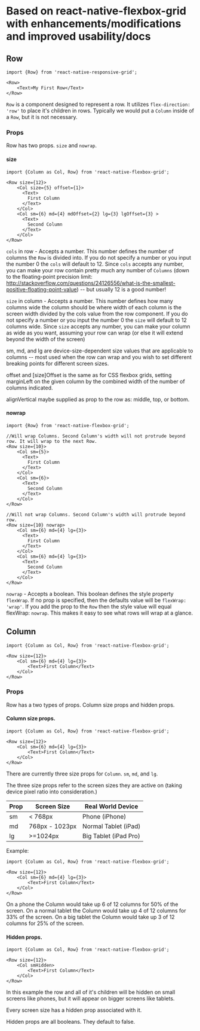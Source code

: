
# Based on react-native-flexbox-grid with enhancements/modifications and improved usability/docs

## Row

```
import {Row} from 'react-native-responsive-grid';

<Row>
    <Text>My First Row</Text>
</Row>
```

`Row` is a component designed to represent a row. It utilizes `flex-direction: 'row'` to place it's children in rows. Typically we would put a `Column` inside of a `Row`, but it is not necessary. 

### Props

Row has two props. `size` and `nowrap`.

#### size

```
import {Column as Col, Row} from 'react-native-flexbox-grid';

<Row size={12}>
    <Col size={5} offset={1}>
      <Text>
        First Column
      </Text>
    </Col>
    <Col sm={6} md={4} mdOffset={2} lg={3} lgOffset={3} >
      <Text>
        Second Column
      </Text>
    </Col>
</Row>
```

`cols` in row - Accepts a number. This number defines the number of columns the `Row` is divided into. If you do not specify a number or you input the number 0 the `cols` will default to 12. Since `cols` accepts any number, you can make your row contain pretty much any number of `Columns` (down to the floating-point precision limit: http://stackoverflow.com/questions/24126556/what-is-the-smallest-positive-floating-point-value) -- but usually 12 is a good number!

`size` in column - Accepts a number. This number defines how many columns wide the column should be where width of each column is the screen width divided by the cols value from the row component. If you do not specify a number or you input the number 0 the `size` will default to 12 columns wide. Since `size` accepts any number, you can make your column as wide as you want, assuming your row can wrap (or else it will extend beyond the width of the screen)

sm, md, and lg are device-size-dependent size values that are applicable to columns -- most used when the row can wrap and you wish to set different breaking points for different screen sizes.

offset and [size]Offset is the same as for CSS flexbox grids, setting marginLeft on the given column by the combined width of the number of columns indicated. 

alignVertical maybe supplied as prop to the row as: middle, top, or bottom.

#### nowrap

```
import {Row} from 'react-native-flexbox-grid';

//Will wrap Columns. Second Column's width will not protrude beyond row. It will wrap to the next Row.
<Row size={10}>
    <Col sm={5}>
      <Text>
        First Column
      </Text>
    </Col>
    <Col sm={6}>
      <Text>
        Second Column
      </Text>
    </Col>
</Row>

//Will not wrap Columns. Second Column's width will protrude beyond row.
<Row size={10} nowrap>
    <Col sm={6} md={4} lg={3}>
      <Text>
        First Column
      </Text>
    </Col>
    <Col sm={6} md={4} lg={3}>
      <Text>
        Second Column
      </Text>
    </Col>
</Row>
```

`nowrap` - Accepts a boolean. This boolean defines the style property `flexWrap`. If no prop is specified, then the defaults value will be `flexWrap: 'wrap'`. If you add the prop to the `Row` then the style value will equal flexWrap: `nowrap`. This makes it easy to see what rows will wrap at a glance.


## Column

```
import {Column as Col, Row} from 'react-native-flexbox-grid';

<Row size={12}>
    <Col sm={6} md={4} lg={3}>
        <Text>First Column</Text>
    </Col>
</Row>
```

### Props

Row has a two types of props. Column size props and hidden props.

#### Column size props.

```
import {Column as Col, Row} from 'react-native-flexbox-grid';

<Row size={12}>
    <Col sm={6} md={4} lg={3}>
        <Text>First Column</Text>
    </Col>
</Row>
```

There are currently three size props for `Column`. `sm`, `md`, and `lg`.

The three size props refer to the screen sizes they are active on (taking device pixel ratio into consideration.) 

|Prop |Screen Size|Real World Device   |
|---|---|---|
|sm | < 768px   | Phone (iPhone)  |
|md | 768px -  1023px  | Normal Tablet (iPad)  |
|lg | >=1024px  |  Big Tablet (iPad Pro)|

Example: 

```
import {Column as Col, Row} from 'react-native-flexbox-grid';

<Row size={12}>
    <Col sm={6} md={4} lg={3}>
        <Text>First Column</Text>
    </Col>
</Row>
```

On a phone the Column would take up 6 of 12 columns for 50% of the screen.
On a normal tablet the Column would take up 4 of 12 columns for 33% of the screen.
On a big tablet the Column would take up 3 of 12 columns for 25% of the screen.

#### Hidden props.

```
import {Column as Col, Row} from 'react-native-flexbox-grid';

<Row size={12}>
    <Col smHidden>
        <Text>First Column</Text>
    </Col>
</Row>
```

In this example the row and all of it's children will be hidden on small screens like phones, but it will appear on bigger screens like tablets.

Every screen size has a hidden prop associated with it.

Hidden props are all booleans. They default to false.